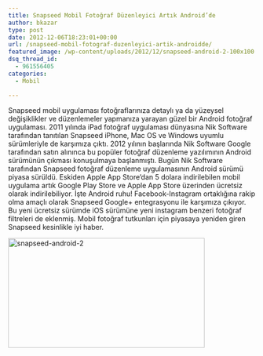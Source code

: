 ```yaml
---
title: Snapseed Mobil Fotoğraf Düzenleyici Artık Android’de
author: bkazar
type: post
date: 2012-12-06T18:23:01+00:00
url: /snapseed-mobil-fotograf-duzenleyici-artik-androidde/
featured_image: /wp-content/uploads/2012/12/snapseed-android-2-100x100.jpeg
dsq_thread_id:
  - 961556405
categories:
  - Mobil

---
```

Snapseed mobil uygulaması fotoğraflarınıza detaylı ya da yüzeysel değişiklikler ve düzenlemeler yapmanıza yarayan güzel bir Android fotoğraf uygulaması. 2011 yılında iPad fotoğraf uygulaması dünyasına Nik Software tarafından tanıtılan Snapseed iPhone, Mac OS ve Windows uyumlu sürümleriyle de karşımıza çıktı. 2012 yılının başlarında Nik Software Google tarafından satın alınınca bu popüler fotoğraf düzenleme yazılımının Android sürümünün çıkması konuşulmaya başlanmıştı. Bugün Nik Software tarafından Snapseed fotoğraf düzenleme uygulamasının Android sürümü piyasa sürüldü. Eskiden Apple App Store’dan 5 dolara indirilebilen mobil uygulama artık Google Play Store ve Apple App Store üzerinden ücretsiz olarak indirilebiliyor. İşte Android ruhu! Facebook-Instagram ortaklığına rakip olma amaçlı olarak Snapseed Google+ entegrasyonu ile karşımıza çıkıyor. Bu yeni ücretsiz sürümde iOS sürümüne yeni instagram benzeri fotoğraf filtreleri de eklenmiş. Mobil fotoğraf tutkunları için piyasaya yeniden giren Snapseed kesinlikle iyi haber.

<img class="aligncenter size-large wp-image-9653" title="snapseed-android-2" src="https://www.murekkep.org/wp-content/uploads/2012/12/snapseed-android-2-400x224.jpeg" alt="snapseed-android-2" width="400" height="224" srcset="https://www.murekkep.org/wp-content/uploads/2012/12/snapseed-android-2-400x224.jpeg 400w, https://www.murekkep.org/wp-content/uploads/2012/12/snapseed-android-2-50x28.jpeg 50w, https://www.murekkep.org/wp-content/uploads/2012/12/snapseed-android-2-125x70.jpeg 125w, https://www.murekkep.org/wp-content/uploads/2012/12/snapseed-android-2-300x168.jpeg 300w, https://www.murekkep.org/wp-content/uploads/2012/12/snapseed-android-2-542x305.jpeg 542w, https://www.murekkep.org/wp-content/uploads/2012/12/snapseed-android-2.jpeg 635w" sizes="(max-width: 400px) 100vw, 400px" /> 

&nbsp;